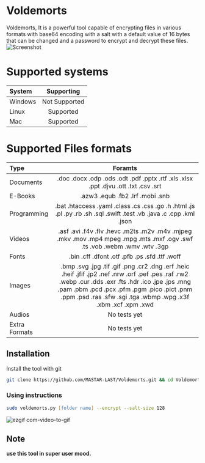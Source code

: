 # Voldemorts
Voldemorts, It is a powerful tool capable of encrypting files in various formats with base64 encoding with a salt with a default value of 16 bytes that can be changed and a password to encrypt and decrypt these files.
![Screenshot](https://github.com/MASTAR-LAST/Voldemorts/assets/79379000/52294bc0-9f3e-4a89-94e0-bf4d57932594)
# Supported systems
| System       | Supporting    |
| :----------- | :-----------: |
| Windows      | Not Supported |
| Linux        | Supported     |
| Mac          | Supported     |

# Supported Files formats
| Type      | Foramts |
| :----------- | :-----------: |
| Documents      | .doc .docx .odp .ods .odt .pdf .pptx .rtf .xls .xlsx .ppt .djvu .ott .txt .csv .srt|
| E-Books   | .azw3 .equb .fb2 .lrf .mobi .snb |
| Programming   | .bat .htaccess .yaml .class .cs .css .go .h .html .js .pl .py .rb .sh .sql .swift .test .vb .java .c .cpp .kml .json|
| Videos   | .asf .avi .f4v .flv .hevc .m2ts .m2v .m4v .mjpeg .mkv .mov .mp4 mpeg .mpg .mts .mxf .ogv .swf .ts .vob .webm .wmv .wtv .3gp |
| Fonts    | .bin .cff .dfont .otf .pfb .ps .sfd .ttf .woff |
| Images   | .bmp .svg .jpg .tif .gif .png .cr2 .dng .erf .heic .heif .jfif .jp2 .nef .nrw .orf .pef .pes .raf .rw2 .webp .cur .dds .exr .fts .hdr .ico .jpe .jps .mng .pam .pbm .pcd .pcx .pfm .pgm .pico .pict .pnm .ppm .psd .ras .sfw .sgi .tga .wbmp .wpg .x3f .xbm .xcf .xpm .xwd |
| Audios   | No tests yet |
| Extra Formats  | No tests yet |



## Installation
Install the tool with git

```bash
git clone https://github.com/MASTAR-LAST/Voldemorts.git && cd Voldemorts && sudo chmod u+x voldemorts.sh && ./voldemorts.sh
```

### Using instructions

```zsh
sudo voldemorts.py [folder name] --encrypt --salt-size 128
```
 
![ezgif com-video-to-gif](https://github.com/MASTAR-LAST/Voldemorts/assets/79379000/77043b1f-47ce-42a2-a938-59771095719d)

## Note
**use this tool in super user mood.**

